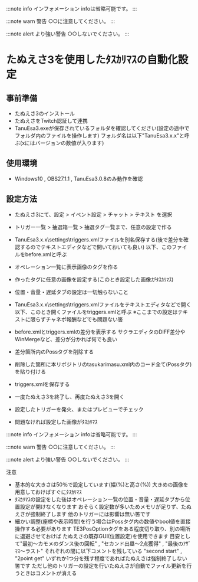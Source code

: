 :::note info
インフォメーション
infoは省略可能です。
:::

:::note warn
警告
○○に注意してください。
:::

:::note alert
より強い警告
○○しないでください。
:::



# たぬえさ3を使用したﾀｽｶﾘﾏｽの自動化設定

## 事前準備
+ たぬえさ3のインストール
+ たぬえさをTwitch認証して連携
+ TanuEsa3.exeが保存されているフォルダを確認してください(設定の途中でフォルダ内のファイルを操作します)
  フォルダ名は以下"TanuEsa3.x.x"と呼ぶ(xにはバージョンの数値が入ります)

## 使用環境
+ Windows10 , OBS27.1.1 , TanuEsa3.0.8のみ動作を確認

## 設定方法
+ たぬえさ3にて、設定 > イベント設定 > チャット > テキスト を選択
+ トリガー一覧 > 抽選箱一覧 > 抽選タグ一覧まで、任意の設定で作る
+ TanuEsa3.x.x\settings\triggers.xmlファイルを別名保存する(後で差分を確認するのでテキストエディタなどで開いておいても良い)
  以下、このファイルをbefore.xmlと呼ぶ
+ オペレーション一覧に表示画像のタグを作る
+ 作ったタグに任意の画像を設定する(このとき設定した画像がﾀｽｶﾘﾏｽ)
+ 位置・音量・遅延タブの設定は一切触らないこと
+ TanuEsa3.x.x\settings\triggers.xmlファイルをテキストエディタなどで開く
  以下、このとき開くファイルをtriggers.xmlと呼ぶ
※ここまでの設定はテキストに限らずチャネポ報酬などでも問題ない筈

+ before.xmlとtriggers.xmlの差分を表示する
  サクラエディタのDIFF差分やWinMergeなど、差分が分かれば何でも良い
+ 差分箇所内のPossタグを削除する
+ 削除した箇所に本リポジトリのtasukarimasu.xml内のコード全て(Possタグ)を貼り付ける
+ triggers.xmlを保存する
+ 一度たぬえさ3を終了し、再度たぬえさ3を開く
+ 設定したトリガーを発火、またはプレビューでチェック
+ 問題なければ設定した画像がﾀｽｶﾘﾏｽ

:::note info
インフォメーション
infoは省略可能です。
:::

:::note warn
警告
○○に注意してください。
:::

:::note alert
より強い警告
○○しないでください。
:::


注意
+ 基本的な大きさは50％で設定しています(幅(%)と高さ(%))
  大きめの画像を用意しておけばすぐにﾀｽｶﾘﾏｽ
+ ﾀｽｶﾘﾏｽの設定をした後はオペレーション一覧の位置・音量・遅延タブから位置設定が開けなくなります
  おそらく設定数が多いためメモリが足りず、たぬえさが強制終了します
  他のトリガーには影響は無い筈です
+ 細かい調整(座標や表示時間)を行う場合はPossタグ内の数値やbool値を直接操作する必要があります
  TE3PosOptionタグをある程度切り取り、別の場所に退避させておけば
  たぬえさの既存GUI(位置設定)を使用できます
  目安として"最初～カモメのダンス後の回転" , "セカンド出塁～2点獲得" , "最後のｱｻﾞﾏｽ～ラスト"
  それぞれの間に以下コメントを残している
  "second start" , "2point get"
  いずれか1つ分を残す程度であればたぬえさは強制終了しない筈です
  ただし他のトリガーの設定を行いたぬえさが自動でファイル更新を行うときはコメントが消える

